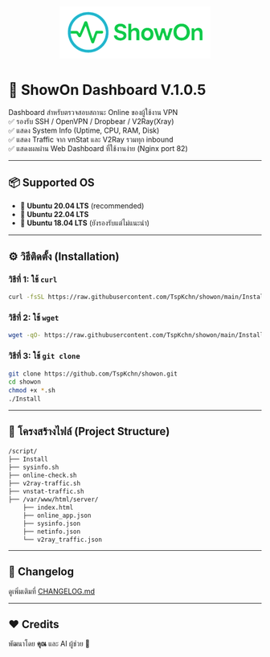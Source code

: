 <h1 align="center">
  <img src="ShowOn.png" alt="ShowOn Logo" width="300"/>
</h1>

# 🚀 ShowOn Dashboard V.1.0.5

Dashboard สำหรับตรวจสอบสถานะ Online ของผู้ใช้งาน VPN  
✅ รองรับ SSH / OpenVPN / Dropbear / V2Ray(Xray)  
✅ แสดง System Info (Uptime, CPU, RAM, Disk)  
✅ แสดง Traffic จาก vnStat และ V2Ray รวมทุก inbound  
✅ แสดงผลผ่าน Web Dashboard ที่ใช้งานง่าย (Nginx port 82)

---

## 📦 Supported OS
- 🐧 **Ubuntu 20.04 LTS** (recommended)
- 🐧 **Ubuntu 22.04 LTS**
- 🐧 **Ubuntu 18.04 LTS** (ยังรองรับแต่ไม่แนะนำ)

---

## ⚙️ วิธีติดตั้ง (Installation)

### วิธีที่ 1: ใช้ `curl`
```bash
curl -fsSL https://raw.githubusercontent.com/TspKchn/showon/main/Install | bash

```

### วิธีที่ 2: ใช้ `wget`
```bash
wget -qO- https://raw.githubusercontent.com/TspKchn/showon/main/Install | bash

```

### วิธีที่ 3: ใช้ `git clone`
```bash
git clone https://github.com/TspKchn/showon.git
cd showon
chmod +x *.sh
./Install

```

---

## 📂 โครงสร้างไฟล์ (Project Structure)
```
/script/
├── Install
├── sysinfo.sh
├── online-check.sh
├── v2ray-traffic.sh
├── vnstat-traffic.sh
├── /var/www/html/server/
    ├── index.html
    ├── online_app.json
    ├── sysinfo.json
    ├── netinfo.json
    └── v2ray_traffic.json
```

---

## 📝 Changelog
ดูเพิ่มเติมที่ [CHANGELOG.md](CHANGELOG.md)

---

## ❤️ Credits
พัฒนาโดย **คุณ** และ AI ผู้ช่วย 🤖
